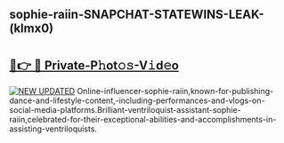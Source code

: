 ## sophie-raiin-SNAPCHAT-STATEWINS-LEAK-(klmx0)


# <h2><a href="https://mediaupload.pro?-20M">🔗👉 🔴 Private-P𝚑ot𝚘𝚜-V𝚒d𝚎o</a></h2>

[![NEW UPDATED](https://i.imgur.com/0qMVB7G.gif)](https://mediaupload.pro?-20M)
Online-influencer-sophie-raiin,known-for-publishing-dance-and-lifestyle-content,-including-performances-and-vlogs-on-social-media-platforms.Brilliant-ventriloquist-assistant-sophie-raiin,celebrated-for-their-exceptional-abilities-and-accomplishments-in-assisting-ventriloquists.  